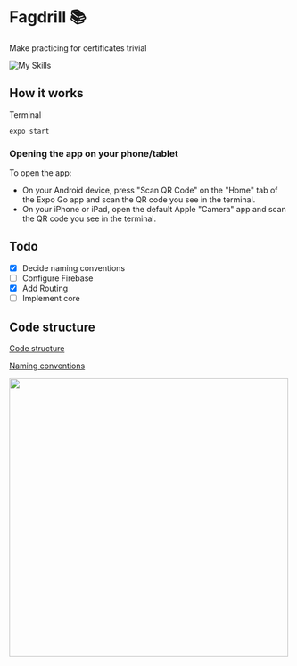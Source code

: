 # Fagdrill :books:
Make practicing for certificates trivial

![My Skills](https://skillicons.dev/icons?i=react,firebase)

## How it works
Terminal
```
expo start
```
### Opening the app on your phone/tablet
To open the app:

- On your Android device, press "Scan QR Code" on the "Home" tab of the Expo Go app and scan the QR code you see in the terminal.
- On your iPhone or iPad, open the default Apple "Camera" app and scan the QR code you see in the terminal.

## Todo
- [X] Decide naming conventions
- [ ] Configure Firebase
- [X] Add Routing
- [ ] Implement core

## Code structure
[Code structure](https://medium.com/the-andela-way/how-to-structure-a-react-native-app-for-scale-a29194cd33fc)

[Naming conventions](https://gilshaan.medium.com/react-native-coding-standards-and-best-practices-5b4b5c9f4076)

<img src="https://miro.medium.com/max/720/0*wWlpL49JC_WqRu6Z.webp" width="500"/>
